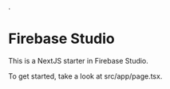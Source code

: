 .
 # Firebase Studio

This is a NextJS starter in Firebase Studio.

To get started, take a look at src/app/page.tsx.
